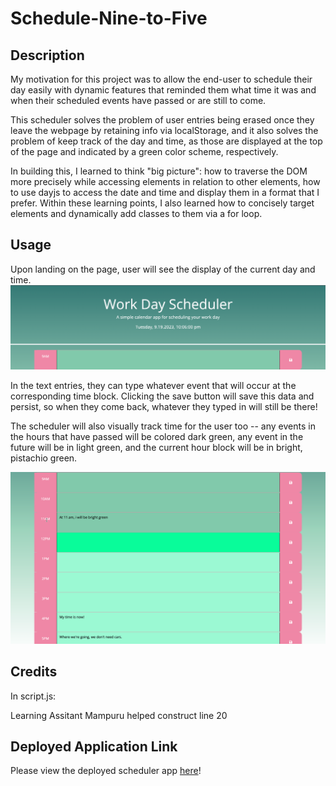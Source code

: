 # Schedule-Nine-to-Five

## Description

My motivation for this project was to allow the end-user to schedule their day easily with dynamic features that reminded them what time it was and when their scheduled events have passed or are still to come.

This scheduler solves the problem of user entries being erased once they leave the webpage by retaining info via localStorage, and it also solves the problem of keep track of the day and time, as those are displayed at the top of the page and indicated by a green color scheme, respectively.

In building this, I learned to think "big picture": how to traverse the DOM more precisely while accessing elements in relation to other elements, how to use dayjs to access the date and time and display them in a format that I prefer. Within these learning points, I also learned how to concisely target elements and dynamically add classes to them via a for loop.

## Usage
Upon landing on the page, user will see the display of the current day and time.
![Scheduler shows day and time](./assets/images/datedisplay.png)

In the text entries, they can type whatever event that will occur at the corresponding time block.
Clicking the save button will save this data and persist, so when they come back, whatever they typed in will still be there!

The scheduler will also visually track time for the user too -- 
any events in the hours that have passed will be colored dark green,
any event in the future will be in light green,
and the current hour block will be in bright, pistachio green.

![Event block colors change depending if time is in the past, present, or the future. One click saves the user's input!](./assets/images/timetracker.png)


## Credits

In script.js:

Learning Assitant Mampuru helped construct line 20

## Deployed Application Link

Please view the deployed scheduler app [here](url)!



